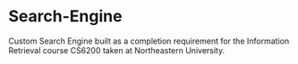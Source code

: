 # Search-Engine
Custom Search Engine built as a completion requirement for the Information Retrieval course CS6200 taken at Northeastern University.
